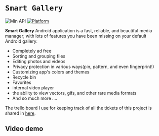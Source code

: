 # `Smart Gallery`

![Min API](https://img.shields.io/badge/API-21%2B-orange.svg?style=flat)
[![Platform](https://img.shields.io/badge/platform-Android-green.svg)](http://developer.android.com/index.html)

<b>Smart Gallery</b> Android application is a fast, reliable, and beautiful media manager; with lots
of features you have been missing on your default Android gallery:
<ul>
<li>Completely ad free</li>
<li>Sorting and grouping files</li>
<li>Editing photos and videos</li>
<li>Privacy protection in various ways(pin, pattern, and even fingerprint!)</li>
<li>Customizing app's colors and themes</li>
<li>Recycle bin</li>
<li>Favorites</li>
<li>internal video player</li>
<li>the ability to view vectors, gifs, and other rare media formats</li>
<li>And so much more ....</li>
</ul>

The trello board I use for keeping track of all the tickets of this project is shared
in <a href="https://trello.com/b/PkJ1D5pO/smart-gallery">here</a>.

## Video demo


